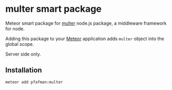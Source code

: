 multer smart package
============================

Meteor smart package for [multer](https://www.npmjs.org/package/multer#readme) node.js package, a middleware framework for node. 

Adding this package to your [Meteor](http://www.meteor.com/) application adds `multer` object into the global scope.

Server side only.

Installation
------------

```
meteor add pfafman:multer
```